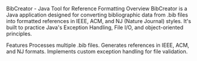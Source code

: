 BibCreator - Java Tool for Reference Formatting
Overview
BibCreator is a Java application designed for converting bibliographic data from .bib files into formatted references in IEEE, ACM, and NJ (Nature Journal) styles. It's built to practice Java's Exception Handling, File I/O, and object-oriented principles.

Features
Processes multiple .bib files.
Generates references in IEEE, ACM, and NJ formats.
Implements custom exception handling for file validation.

